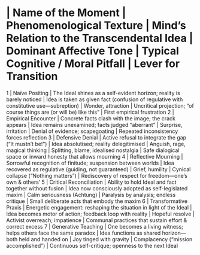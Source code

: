 # | Name of the Moment | Phenomenological Texture | Mind’s Relation to the Transcendental Idea | Dominant Affective Tone | Typical Cognitive / Moral Pitfall | Lever for Transition
1 | Naïve Positing | The Ideal shines as a self-evident horizon; reality is barely noticed | Idea is taken as given fact (confusion of regulative with constitutive use—subreption) | Wonder, attraction | Uncritical projection; “of course things are (or will be) like this” | First empirical frustration
2 | Empirical Encounter | Concrete facts clash with the image; the crack appears | Idea remains unexamined; facts judged “aberrant” | Surprise, irritation | Denial of evidence; scapegoating | Repeated inconsistency forces reflection
3 | Defensive Denial | Active refusal to integrate the gap (“It mustn’t be!”) | Idea absolutised; reality delegitimised | Anguish, rage, magical thinking | Splitting, blame, idealised nostalgia | Safe dialogical space or inward honesty that allows mourning
4 | Reflective Mourning | Sorrowful recognition of finitude; suspension between worlds | Idea recovered as regulative (guiding, not guaranteed) | Grief, humility | Cynical collapse (“Nothing matters”) | Rediscovery of respect for freedom—one’s own & others’
5 | Critical Reconciliation | Ability to hold Ideal and fact together without fusion | Idea now consciously adopted as self-legislated maxim | Calm seriousness (Achtung) | Paralysis by analysis; endless critique | Small deliberate acts that embody the maxim
6 | Transformative Praxis | Energetic engagement: reshaping the situation in light of the Ideal | Idea becomes motor of action; feedback loop with reality | Hopeful resolve | Activist overreach; impatience | Communal practices that sustain effort & correct excess
7 | Generative Teaching | One becomes a living witness; helps others face the same paradox | Idea functions as shared horizon—both held and handed on | Joy tinged with gravity | Complacency (“mission accomplished”) | Continuous self-critique; openness to the next Ideal
